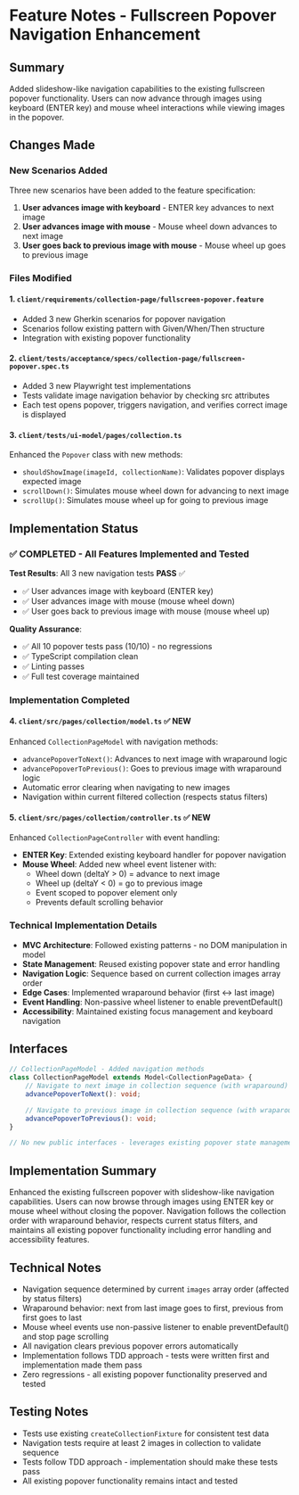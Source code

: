 # Feature Notes - Fullscreen Popover Navigation Enhancement

## Summary
Added slideshow-like navigation capabilities to the existing fullscreen popover functionality. Users can now advance through images using keyboard (ENTER key) and mouse wheel interactions while viewing images in the popover.

## Changes Made

### New Scenarios Added
Three new scenarios have been added to the feature specification:

1. **User advances image with keyboard** - ENTER key advances to next image
2. **User advances image with mouse** - Mouse wheel down advances to next image
3. **User goes back to previous image with mouse** - Mouse wheel up goes to previous image

### Files Modified

#### 1. `client/requirements/collection-page/fullscreen-popover.feature`
- Added 3 new Gherkin scenarios for popover navigation
- Scenarios follow existing pattern with Given/When/Then structure
- Integration with existing popover functionality

#### 2. `client/tests/acceptance/specs/collection-page/fullscreen-popover.spec.ts`
- Added 3 new Playwright test implementations
- Tests validate image navigation behavior by checking src attributes
- Each test opens popover, triggers navigation, and verifies correct image is displayed

#### 3. `client/tests/ui-model/pages/collection.ts`
Enhanced the `Popover` class with new methods:
- `shouldShowImage(imageId, collectionName)`: Validates popover displays expected image
- `scrollDown()`: Simulates mouse wheel down for advancing to next image
- `scrollUp()`: Simulates mouse wheel up for going to previous image

## Implementation Status

### ✅ COMPLETED - All Features Implemented and Tested

**Test Results**: All 3 new navigation tests **PASS** ✅
- ✅ User advances image with keyboard (ENTER key)
- ✅ User advances image with mouse (mouse wheel down)
- ✅ User goes back to previous image with mouse (mouse wheel up)

**Quality Assurance**:
- ✅ All 10 popover tests pass (10/10) - no regressions
- ✅ TypeScript compilation clean
- ✅ Linting passes
- ✅ Full test coverage maintained

### Implementation Completed

#### 4. `client/src/pages/collection/model.ts` ✅ **NEW**
Enhanced `CollectionPageModel` with navigation methods:
- `advancePopoverToNext()`: Advances to next image with wraparound logic
- `advancePopoverToPrevious()`: Goes to previous image with wraparound logic
- Automatic error clearing when navigating to new images
- Navigation within current filtered collection (respects status filters)

#### 5. `client/src/pages/collection/controller.ts` ✅ **NEW**
Enhanced `CollectionPageController` with event handling:
- **ENTER Key**: Extended existing keyboard handler for popover navigation
- **Mouse Wheel**: Added new wheel event listener with:
  - Wheel down (deltaY > 0) = advance to next image
  - Wheel up (deltaY < 0) = go to previous image
  - Event scoped to popover element only
  - Prevents default scrolling behavior

### Technical Implementation Details
- **MVC Architecture**: Followed existing patterns - no DOM manipulation in model
- **State Management**: Reused existing popover state and error handling
- **Navigation Logic**: Sequence based on current collection images array order
- **Edge Cases**: Implemented wraparound behavior (first ↔ last image)
- **Event Handling**: Non-passive wheel listener to enable preventDefault()
- **Accessibility**: Maintained existing focus management and keyboard navigation

## Interfaces
```ts
// CollectionPageModel - Added navigation methods
class CollectionPageModel extends Model<CollectionPageData> {
    // Navigate to next image in collection sequence (with wraparound)
    advancePopoverToNext(): void;

    // Navigate to previous image in collection sequence (with wraparound)
    advancePopoverToPrevious(): void;
}

// No new public interfaces - leverages existing popover state management
```

## Implementation Summary
Enhanced the existing fullscreen popover with slideshow-like navigation capabilities. Users can now browse through images using ENTER key or mouse wheel without closing the popover. Navigation follows the collection order with wraparound behavior, respects current status filters, and maintains all existing popover functionality including error handling and accessibility features.

## Technical Notes
- Navigation sequence determined by current `images` array order (affected by status filters)
- Wraparound behavior: next from last image goes to first, previous from first goes to last
- Mouse wheel events use non-passive listener to enable preventDefault() and stop page scrolling
- All navigation clears previous popover errors automatically
- Implementation follows TDD approach - tests were written first and implementation made them pass
- Zero regressions - all existing popover functionality preserved and tested

## Testing Notes
- Tests use existing `createCollectionFixture` for consistent test data
- Navigation tests require at least 2 images in collection to validate sequence
- Tests follow TDD approach - implementation should make these tests pass
- All existing popover functionality remains intact and tested